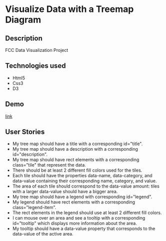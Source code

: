 <h1>Visualize Data with a Treemap Diagram</h1>
<h2>Description</h2>
<p>FCC Data Visualization Project</p>
<h2>Technologies used</h2>
<ul>
<li>Html5</li>
<li>Css3</li>
<li>D3</li>
</ul>
<h2>Demo</h2>
<a href="https://marcomaz.github.io/FCC-Data-Visualization-Projects---Visualize-Data-with-a-Treemap-Diagram/" target="_blank"> link</a>
<h2>User Stories</h2>
<ul>
<li>My tree map should have a title with a corresponding id="title".</li>
<li>My tree map should have a description with a corresponding id="description".</li>
<li>My tree map should have rect elements with a corresponding class="tile" that represent the data.</li>
<li>There should be at least 2 different fill colors used for the tiles.</li>
<li>Each tile should have the properties data-name, data-category, and data-value containing their corresponding name, category, and value.</li>
<li>The area of each tile should correspond to the data-value amount: tiles with a larger data-value should have a bigger area.</li>
<li>My tree map should have a legend with corresponding id="legend".</li>
<li>My legend should have rect elements with a corresponding class="legend-item".</li>
<li>The rect elements in the legend should use at least 2 different fill colors.</li>
<li>I can mouse over an area and see a tooltip with a corresponding id="tooltip" which displays more information about the area.</li>
<li>My tooltip should have a data-value property that corresponds to the data-value of the active area.</li>
</ul>